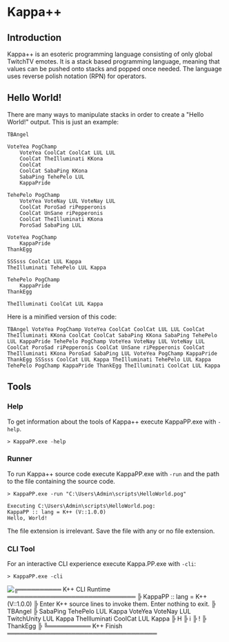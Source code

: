 # Kappa++
## Introduction
Kappa++ is an esoteric programming language consisting of only global TwitchTV emotes. It is a stack based programming language, meaning that values can be pushed onto stacks and popped once needed. The language uses reverse polish notation (RPN) for operators.

## Hello World!

There are many ways to manipulate stacks in order to create a "Hello World!" output. This is just an example:

```
TBAngel

VoteYea PogChamp
    VoteYea CoolCat CoolCat LUL LUL
    CoolCat TheIlluminati KKona
    CoolCat
    CoolCat SabaPing KKona
    SabaPing TehePelo LUL
    KappaPride

TehePelo PogChamp
    VoteYea VoteNay LUL VoteNay LUL
    CoolCat PoroSad riPepperonis
    CoolCat UnSane riPepperonis
    CoolCat TheIlluminati KKona
    PoroSad SabaPing LUL

VoteYea PogChamp
    KappaPride
ThankEgg

SSSsss CoolCat LUL Kappa
TheIlluminati TehePelo LUL Kappa

TehePelo PogChamp
    KappaPride
ThankEgg

TheIlluminati CoolCat LUL Kappa
```

Here is a minified version of this code:
```
TBAngel VoteYea PogChamp VoteYea CoolCat CoolCat LUL LUL CoolCat TheIlluminati KKona CoolCat CoolCat SabaPing KKona SabaPing TehePelo LUL KappaPride TehePelo PogChamp VoteYea VoteNay LUL VoteNay LUL CoolCat PoroSad riPepperonis CoolCat UnSane riPepperonis CoolCat TheIlluminati KKona PoroSad SabaPing LUL VoteYea PogChamp KappaPride ThankEgg SSSsss CoolCat LUL Kappa TheIlluminati TehePelo LUL Kappa TehePelo PogChamp KappaPride ThankEgg TheIlluminati CoolCat LUL Kappa
```

## Tools
### Help
To get information about the tools of Kappa++ execute KappaPP.exe with `-help`.

```
> KappaPP.exe -help
```

### Runner
To run Kappa++ source code execute KappaPP.exe with `-run` and the path to the file containing the source code.
```
> KappaPP.exe -run "C:\Users\Admin\scripts\HelloWorld.pog"

Executing C:\Users\Admin\scripts\HelloWorld.pog:
KappaPP :: lang = K++ (V::1.0.0)
Hello, World!
```

The file extension is irrelevant. Save the file with any or no file extension.

### CLI Tool
For an interactive CLI experience execute Kappa.PP.exe with `-cli`:
```
> KappaPP.exe -cli
```
<img alt ="╔══════════ K++ CLI Runtime ══════════════════════════════
╠ KappaPP :: lang = K++ (V::1.0.0)
╠ Enter K++ source lines to invoke them. Enter nothing to exit.
╠ TBAngel
╠ SabaPing TehePelo LUL Kappa VoteYea VoteNay LUL TwitchUnity LUL Kappa TheIlluminati CoolCat LUL Kappa   
╠ H
╠ i
╠ !
╠ ThankEgg
╠ 
╚══════════ K++ Finish ═══════════════════════════════════" src=https://i.imgur.com/WsGqx00.png>